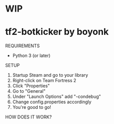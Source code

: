 # WIP

# tf2-botkicker by boyonk

REQUIREMENTS
- Python 3 (or later)

SETUP
1. Startup Steam and go to your library
2. Right-click on Team Fortress 2
3. Click "Properties"
4. Go to "General"
5. Under "Launch Options" add "-condebug"
6. Change config.properties accordingly
7. You're good to go!

HOW DOES IT WORK?
